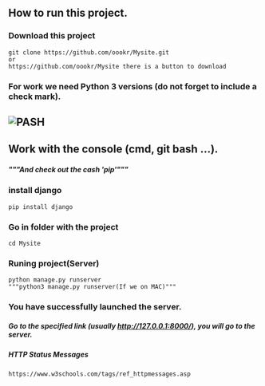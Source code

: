 ## How to run this project.

### Download this project
    git clone https://github.com/oookr/Mysite.git
    or
    https://github.com/oookr/Mysite there is a button to download
### For work we need Python 3 versions (do not forget to include a check mark).
![PASH](https://aatayyab.files.wordpress.com/2016/12/71.jpg?w=656)
---
Work with the console (cmd, git bash ...).
---
##### """And check out the cash 'pip'"""
### install django 
    pip install django
### Go in folder with the project
    cd Mysite
### Runing project(Server)
    python manage.py runserver
    """python3 manage.py runserver(If we on MAC)"""
### You have successfully launched the server.
##### Go to the specified link (usually http://127.0.0.1:8000/), you will go to the server.

##### HTTP Status Messages
	https://www.w3schools.com/tags/ref_httpmessages.asp
